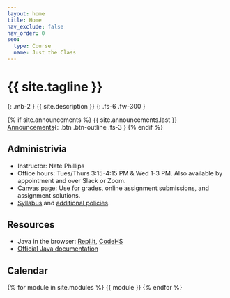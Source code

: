 ```yaml
---
layout: home
title: Home
nav_exclude: false
nav_order: 0
seo:
  type: Course
  name: Just the Class
---
```


# {{ site.tagline }}
{: .mb-2 }
{{ site.description }}
{: .fs-6 .fw-300 }

{% if site.announcements %}
{{ site.announcements.last }}
[Announcements](announcements.md){: .btn .btn-outline .fs-3 }
{% endif %}

## Administrivia
- Instructor: Nate Phillips
- Office hours: Tues/Thurs 3:15-4:15 PM & Wed 1-3 PM.  Also available by appointment and over Slack or Zoom.
- [Canvas page](https://rhodes.instructure.com/courses/7304): Use for grades, online assignment submissions, and assignment solutions.
- [Syllabus](syllabus/syllabus-241-f24.pdf) and [additional policies](syllabus/additional-policies-241-f24.pdf).

## Resources
- Java in the browser: [Repl.it](http://repl.it/new/java), <a href="http://codehs.com">CodeHS</a>
- <a href="https://docs.oracle.com/en/java/javase/17/docs/api/">Official Java documentation</a>
     

## Calendar
{% for module in site.modules %}
{{ module }}
{% endfor %}

